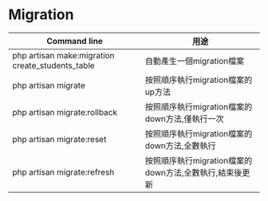# Migration
| Command line                                     | 用途                                                    |
| ------------------------------------------------ | ------------------------------------------------------- |
| php artisan make:migration create_students_table | 自動產生一個migration檔案                               |
| php artisan migrate                              | 按照順序執行migration檔案的up方法                       |
| php artisan migrate:rollback                     | 按照順序執行migration檔案的down方法,僅執行一次          |
| php artisan migrate:reset                        | 按照順序執行migration檔案的down方法,全數執行            |
| php artisan migrate:refresh                      | 按照順序執行migration檔案的down方法,全數執行,結束後更新 |